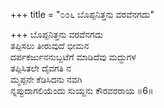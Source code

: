 +++
title = "೦೦೬ ಬೊಪ್ಪನಿತ್ತನು ವರವೆನಗದು"

+++
ಬೊಪ್ಪನಿತ್ತನು ವರವೆನಗದು  
ತಪ್ಪಿಸಲು ತೀರುವುದೆ ಭೀಮನ   
ದರ್ಪಕರ್ಜುನನುಬ್ಬಟೆಗೆ ಮಾಡಿದೆವು ಮದ್ದುಗಳ  
ತಪ್ಪಿಸಿತಲೇ ದೈವಗತಿ ನ  
ಮ್ಮಪ್ಪನೇ ಕೆಡಿಸಿದನು ನವಗಿ  
ನ್ನಪ್ಪುದಾಗಲಿಯೆಂದು ಸುಯ್ದನು ಕೌರವರರಾಯ    ॥6॥